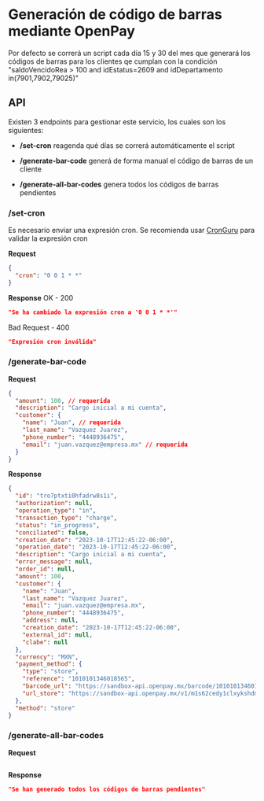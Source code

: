 # Generación de código de barras mediante OpenPay

Por defecto se correrá un script cada día 15 y 30 del mes que generará los códigos de barras para los clientes qe cumplan con la condición "saldoVencidoRea > 100 and idEstatus=2609 and idDepartamento in(7901,7902,79025)"

## API

Existen 3 endpoints para gestionar este servicio, los cuales son los siguientes:

- **/set-cron** reagenda qué días se correrá automáticamente el script

- **/generate-bar-code** generá de forma manual el código de barras de un cliente

- **/generate-all-bar-codes** genera todos los códigos de barras pendientes

### /set-cron

Es necesario enviar una expresión cron. Se recomienda usar [CronGuru](https://crontab.guru/) para validar la expresión cron

**Request**

```json
{
  "cron": "0 0 1 * *"
}
```

**Response**
OK - 200

```json
"Se ha cambiado la expresión cron a '0 0 1 * *'"
```

Bad Request - 400

```json
"Expresión cron inválida"
```

### /generate-bar-code

**Request**

```json
{
  "amount": 100, // requerida
  "description": "Cargo inicial a mi cuenta",
  "customer": {
    "name": "Juan", // requerida
    "last_name": "Vazquez Juarez",
    "phone_number": "4448936475",
    "email": "juan.vazquez@empresa.mx" // requerida
  }
}
```

**Response**

```json
{
  "id": "tro7ptxti0hfadrw8s1i",
  "authorization": null,
  "operation_type": "in",
  "transaction_type": "charge",
  "status": "in_progress",
  "conciliated": false,
  "creation_date": "2023-10-17T12:45:22-06:00",
  "operation_date": "2023-10-17T12:45:22-06:00",
  "description": "Cargo inicial a mi cuenta",
  "error_message": null,
  "order_id": null,
  "amount": 100,
  "customer": {
    "name": "Juan",
    "last_name": "Vazquez Juarez",
    "email": "juan.vazquez@empresa.mx",
    "phone_number": "4448936475",
    "address": null,
    "creation_date": "2023-10-17T12:45:22-06:00",
    "external_id": null,
    "clabe": null
  },
  "currency": "MXN",
  "payment_method": {
    "type": "store",
    "reference": "1010101346018565",
    "barcode_url": "https://sandbox-api.openpay.mx/barcode/1010101346018565?width=1&height=45&text=false",
    "url_store": "https://sandbox-api.openpay.mx/v1/m1s62cedy1clxykshdmv/customers/8446031/tro7ptxti0hfadrw8s1i/store_confirm"
  },
  "method": "store"
}
```

### /generate-all-bar-codes

**Request**

```json

```

**Response**

```json
"Se han generado todos los códigos de barras pendientes"
```
